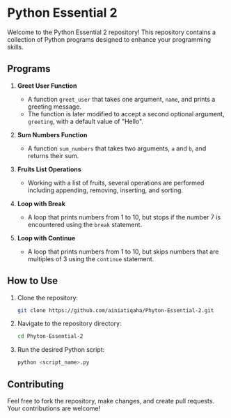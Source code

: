 
# Python Essential 2

Welcome to the Python Essential 2 repository! This repository contains a collection of Python programs designed to enhance your programming skills.

## Programs

1. **Greet User Function**
   - A function `greet_user` that takes one argument, `name`, and prints a greeting message.
   - The function is later modified to accept a second optional argument, `greeting`, with a default value of "Hello".

2. **Sum Numbers Function**
   - A function `sum_numbers` that takes two arguments, `a` and `b`, and returns their sum.

3. **Fruits List Operations**
   - Working with a list of fruits, several operations are performed including appending, removing, inserting, and sorting.

4. **Loop with Break**
   - A loop that prints numbers from 1 to 10, but stops if the number 7 is encountered using the `break` statement.

5. **Loop with Continue**
   - A loop that prints numbers from 1 to 10, but skips numbers that are multiples of 3 using the `continue` statement.

## How to Use

1. Clone the repository:
   ```bash
   git clone https://github.com/ainiatiqaha/Phyton-Essential-2.git
   ```

2. Navigate to the repository directory:
   ```bash
   cd Phyton-Essential-2
   ```

3. Run the desired Python script:
   ```bash
   python <script_name>.py
   ```

## Contributing

Feel free to fork the repository, make changes, and create pull requests. Your contributions are welcome!

